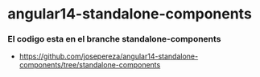 # angular14-standalone-components

### El codigo esta en el branche standalone-components
* https://github.com/josepereza/angular14-standalone-components/tree/standalone-components
